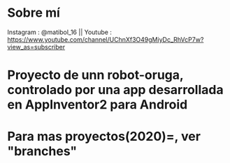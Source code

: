 # Sobre mí
Instagram : @matibol_16 || Youtube : https://www.youtube.com/channel/UChnXf3O49gMiyDc_RhVcP7w?view_as=subscriber
# Proyecto de unn robot-oruga, controlado por una app desarrollada en AppInventor2 para Android
# Para mas proyectos(2020)=, ver "branches"

